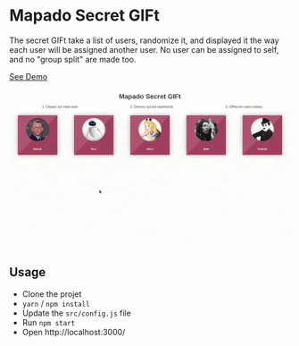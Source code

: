 Mapado Secret GIFt
===

The secret GIFt take a list of users, randomize it, and displayed it the way each user will be assigned another user.
No user can be assigned to self, and no "group split" are made too.

[See Demo](https://mapado.github.io/mapado-xmas/)

![mapado scret GIFt](https://github.com/mapado/mapado-xmas/blob/master/public/demo/mapado-xmas.gif?raw=true)

## Usage

* Clone the projet
* `yarn` / `npm install`
* Update the `src/config.js` file
* Run `npm start`
* Open http://localhost:3000/
